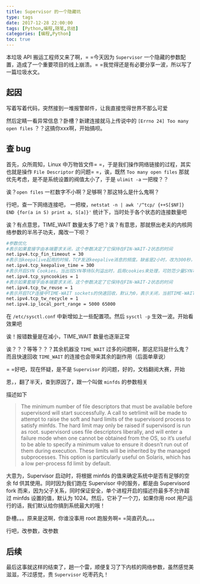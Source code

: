```yaml
---
title: Supervisor 的一个隐藏坑
type: tags
date: 2017-12-28 22:00:00
tags: [Python,编程,随笔,总结]
categories: [编程,Python]
toc: true
---
```


本垃圾 API 搬运工程师又来了啊，= =今天因为 `Supervisor` 一个隐藏的参数配置，造成了一个重要项目的线上崩溃。= =我觉得还是有必要分享一波，所以写了一篇垃圾水文。

<!--more-->

## 起因

写着写着代码，突然接到一堆报警邮件，让我直接觉得世界不那么可爱

然后定睛一看异常信息？卧槽？新建连接就马上传说中的 `[Errno 24] Too many open files` ？？这搞你xxx啊，开始搞呗。

## 查 bug

首先，众所周知，Linux 中万物皆文件= =，于是我们操作网络链接的过程，其实也就是操作 `File Descriptor` 的问题= =，诶，既然 `Too many open files` 那就优先考虑，是不是系统设置的阀值太小了，于是 `ulimit -a` 一把梭？？

诶？`open files` 一栏数字不小啊？足够啊？那这特么是什么鬼啊？

行吧，查一下网络连接吧， 一把梭，`netstat -n | awk '/^tcp/ {++S[$NF]} END {for(a in S) print a, S[a]}'` 统计下，当时处于各个状态的连接数量吧

诶？有点意思，TIME_WAIT 数量太多了吧？诶？有意思，那就祭出老夫的内核网络参数的半吊子功夫，魔改一下呗？

~~~bash
#参数优化
#表示如果套接字由本端要求关闭，这个参数决定了它保持在FIN-WAIT-2状态的时间
net.ipv4.tcp_fin_timeout = 30
#表示当keepalive起用的时候，TCP发送keepalive消息的频度。缺省是2小时，改为300秒，
net.ipv4.tcp_keepalive_time = 300
#表示开启SYN Cookies。当出现SYN等待队列溢出时，启用cookies来处理，可防范少量SYN攻击，默认为0，表示关闭
net.ipv4.tcp_syncookies = 1
#表示如果套接字由本端要求关闭，这个参数决定了它保持在FIN-WAIT-2状态的时间
net.ipv4.tcp_tw_reuse = 1
#表示开启TCP连接中TIME-WAIT sockets的快速回收，默认为0，表示关闭，当前TIME-WAIT 过多，所以开启快速回收
net.ipv4.tcp_tw_recycle = 1
net.ipv4.ip_local_port_range = 5000 65000
~~~

在 `/etc/sysctl.conf` 中新增如上一些配置项。然后 `sysctl -p` 生效一波。开始看效果吧

诶！报错数量是在减小，TIME_WAIT 数量也逐渐正常

诶？？？等等？？？其余机器没 `TIME_WAIT` 过多的问题啊，那这尼玛是什么鬼？而且快速回收 `TIME_WAIT` 的连接也会带来其余的副作用（后面单章说）

= =好吧，现在怀疑，是不是 `Supervisor` 的问题，好的，文档翻阅大赛，开始

恩，，翻了半天，查到原因了，跟一个叫做 `minfds` 的参数相关

描述如下

> The minimum number of file descriptors that must be available before supervisord will start successfully. A call to setrlimit will be made to attempt to raise the soft and hard limits of the supervisord process to satisfy minfds. The hard limit may only be raised if supervisord is run as root. supervisord uses file descriptors liberally, and will enter a failure mode when one cannot be obtained from the OS, so it’s useful to be able to specify a minimum value to ensure it doesn’t run out of them during execution. These limits will be inherited by the managed subprocesses. This option is particularly useful on Solaris, which has a low per-process fd limit by default.

大意为，Supervisor 启动时，将根据 minfds 的值来确定系统中是否有足够的空余 fd 供其使用。同时因为我们跑在 Supervisor 中的服务，都是由 Supervisord fork 而来，因为父子关系，同时保证安全，单个进程开启的描述符最多不允许超过 minfds 设置的值，默认为 1024。然后，它补了一个刀，如果你用 root 用户运行的话，我们默认给你搞到系统最大的哦！

卧槽。。。原来是这啊，你谁没事用 root 跑服务啊= =简直药丸。。。

行吧，改参数，改参数

## 后续

最后这事就这样的结束了，趟一个雷，顺便复习了下内核的网络参数，虽然感觉美滋滋，不过感觉，贵 `Supervisor` 吃枣药丸！